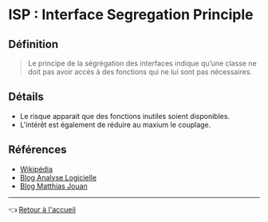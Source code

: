 # ISP : Interface Segregation Principle

## Définition

> Le principe de la ségrégation des interfaces indique qu’une classe ne doit pas avoir accès à des fonctions qui ne lui sont pas nécessaires.

## Détails

* Le risque apparait que des fonctions inutiles soient disponibles.
* L'intérêt est également de réduire au maxium le couplage.

## Références

* [Wikipédia](https://en.wikipedia.org/wiki/Interface_segregation_principle)
* [Blog Analyse Logicielle](http://web2.cegepat.qc.ca/~claudeboutet/index.php/2017/03/03/segregation-des-interfaces/)
* [Blog Matthias Jouan](https://blog.mjouan.fr/solid-partie-iv-interface-segregation-principle/)

---
:point_left: [Retour à l'accueil](README.md)
